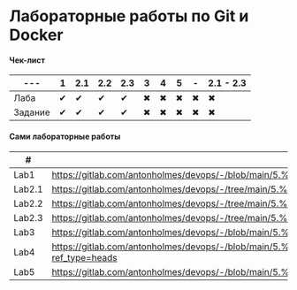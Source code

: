 # Лабораторные работы по Git и Docker

#### Чек-лист
| --- | 1 | 2.1 | 2.2 | 2.3 | 3 | 4 | 5 | - | 2.1 - 2.3 |
| --- | - | --- | --- | --- | - | - | - | - | --------- |
| Лаба | ✔ | ✔ | ✔ | ✔ | ✖ | ✖ | ✖ | ✖ | ✖ | ✖ | ✖ | ✖ | - | --------- |
| Задание | ✔ | ✔ | ✔ | ✔ | ✖ | ✖ | ✖ | ✖ | ✖ | ✖ | ✖ | ✖ | - | --------- |

#### Сами лабораторные работы
| # | Ссылка |
| - | ------ |
| Lab1 | https://gitlab.com/antonholmes/devops/-/blob/main/5.%20k8s%20Основы/1.%20k8s%20Основы/1.%20Основы%20k8s%20(stateless)/Lab%201.%20install%20minikube.md?ref_type=heads |
| Lab2.1 | https://gitlab.com/antonholmes/devops/-/tree/main/5.%20k8s%20Основы/1.%20k8s%20Основы/1.%20Основы%20k8s%20(stateless)/Lab2%20Развертывание/1.pod?ref_type=heads |
| Lab2.2 | https://gitlab.com/antonholmes/devops/-/tree/main/5.%20k8s%20Основы/1.%20k8s%20Основы/1.%20Основы%20k8s%20(stateless)/Lab2%20Развертывание/2.replicaset?ref_type=heads |
| Lab2.3 | https://gitlab.com/antonholmes/devops/-/tree/main/5.%20k8s%20Основы/1.%20k8s%20Основы/1.%20Основы%20k8s%20(stateless)/Lab2%20Развертывание/3.deployment?ref_type=heads |
| Lab3 | https://gitlab.com/antonholmes/devops/-/blob/main/5.%20k8s%20Основы/1.%20k8s%20Основы/1.%20Основы%20k8s%20(stateless)/Lab%203.%20Первое%20приложение%20k8s.md?ref_type=heads |
| Lab4 | https://gitlab.com/antonholmes/devops/-/blob/main/5.%20k8s%20Основы/1.%20k8s%20Основы/1.%20Основы%20k8s%20(stateless)/Lab%204.%20Создание%20ресурсов%20в%20формате%20yaml.md?ref_type=heads |
| Lab5 | https://gitlab.com/antonholmes/devops/-/blob/main/5.%20k8s%20Основы/1.%20k8s%20Основы/1.%20Основы%20k8s%20(stateless)/Lab%205.%20Health.md?ref_type=heads |
